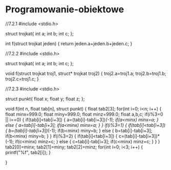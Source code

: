 # Programowanie-obiektowe

//7.2.1
#include <stdio.h>

struct trojkat{
    int a;
    int b;
    int c;
};

int f(struct trojkat jeden)
{
    return jeden.a+jeden.b+jeden.c;
}


//7.2.2
#include <stdio.h>

struct trojkat{
    int a;
    int b;
    int c;
};

void f(struct trojkat troj1, struct* trojkat troj2)
{
    troj2.a=troj1.a;
    troj2.b=troj1.b;
    troj2.c=troj1.c;
}


//7.2.3
#include <stdio.h>

struct punkt{
    float x;
    float y;
    float z;
};

void f(int n, float tab[n], struct punkt)
{
    float tab2[3];
    for(int i=0; i<n; i++)
    {
        float minx=999.0;
        float miny=999.0;
        float minz=999.0;
        float a,b,c;
        if(i%3=0 || i==0)
        {
            if(tab[i]<tab[i+3])
            {
            a=(tab[i]-tab[i+3])*(-1);
            if(a<minx)
                minx=a;
            }
            else
            {
            a=tab[i]-tab[i+3];
            if(a<minx)
                minx=a;
            }
        }
        if(i%3=1)
        {
            if(tab[i]<tab[i+3])
            {
            b=(tab[i]-tab[i+3])*(-1);
            if(b<minx)
                miny=b;
            }
            else
            {
            b=tab[i]-tab[i+3];
            if(b<minx)
                miny=b;
            }
        }
        if(i%3=2)
        {
            if(tab[i]<tab[i+3])
            {
            c=(tab[i]-tab[i+3])*(-1);
            if(c<minx)
                minz=c;
            }
            else
            {
            c=tab[i]-tab[i+3];
            if(c<minx)
                minz=c;
            }
        }
    }
    tab2[0]=minx;
    tab2[1]=miny;
    tab2[2]=minz;
    for(int i=0; i<3; i++)
    {
        printf("%f", tab2[i]);
    }
    
}
